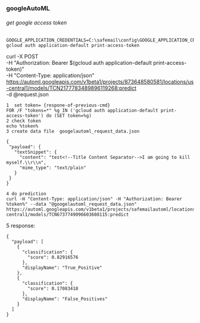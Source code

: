 ### googleAutoML 

###### get google access token

```
GOOGLE_APPLICATION_CREDENTIALS=C:\safemail\config\GOOGLE_APPLICATION_CREDENTIALS.json
gcloud auth application-default print-access-token
```
curl -X POST \
  -H "Authorization: Bearer $(gcloud auth application-default print-access-token)" \
  -H "Content-Type: application/json" \
  https://automl.googleapis.com/v1beta1/projects/873648580581/locations/us-central1/models/TCN2177783489896119268:predict \
  -d @request.json
 ```
 1  set token= {respone-of-previous-cmd}
 FOR /F "tokens=*" %g IN ('gcloud auth application-default print-access-token') do (SET token=%g)
2 check token 
echo %token%
3 create data file  googelautoml_request_data.json
 
{
  "payload": {
    "textSnippet": {
      "content": "test<!--Title Content Separator-->I am going to kill myself.\\r\\n",
      "mime_type": "text/plain"
    }
  }
}
 
4 do prediction 
curl -H "Content-Type: application/json" -H "Authorization: Bearer %token%" --data "@googelautoml_request_data.json"  https://automl.googleapis.com/v1beta1/projects/safemailautoml/locations/us-central1/models/TCN6737749096603608115:predict
 ```
5 response: 
```
{
  "payload": [
    {
      "classification": {
        "score": 0.82916576
      },
      "displayName": "True_Positive"
    },
    {
      "classification": {
        "score": 0.17083418
      },
      "displayName": "False_Positives"
    }
  ]
}

```
